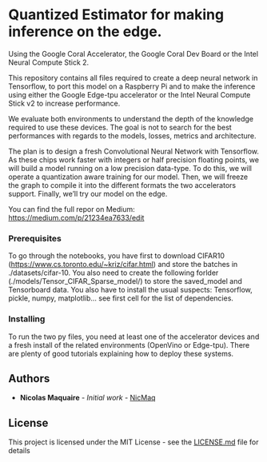 # Quantized Estimator for making inference on the edge.
Using the Google Coral Accelerator, the Google Coral Dev Board or the Intel Neural Compute Stick 2.

This repository contains all files required to create a deep neural network in Tensorflow, to port this model on a Raspberry Pi and to make the inference using either the Google Edge-tpu accelerator or the Intel Neural Compute Stick v2 to increase performance. 

We evaluate both environments to understand the depth of the knowledge required to use these devices. The goal is not to search for the best performances with regards to the models, losses, metrics and architecture.  

The plan is to design a fresh Convolutional Neural Network with Tensorflow. As these chips work faster with integers or half precision floating points, we will build a model running on a low precision data-type. To do this, we will operate a quantization aware training for our model. Then, we will freeze the graph to compile it into the different formats the two accelerators support. Finally, we’ll try our model on the edge.

You can find the full repor on Medium: https://medium.com/p/21234ea7633/edit


### Prerequisites
To go through the notebooks, you have first to download CIFAR10 (https://www.cs.toronto.edu/~kriz/cifar.html) and store the batches in ./datasets/cifar-10. You also need to create the following forlder (./models/Tensor_CIFAR_Sparse_model/) to store the saved_model and Tensorboard data. You also have to install the usual suspects: Tensorflow, pickle, numpy, matplotlib... see first cell for the list of dependencies.

### Installing
To run the two py files, you need at least one of the accelerator devices and a fresh install of the related environments (OpenVino or Edge-tpu). There are plenty of good tutorials explaining how to deploy these systems.

## Authors

* **Nicolas Maquaire** - *Initial work* - [NicMaq](https://github.com/NicMaq/edge-ml)

## License

This project is licensed under the MIT License - see the [LICENSE.md](LICENSE.md) file for details

